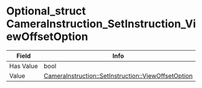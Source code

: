 # Optional_struct CameraInstruction_SetInstruction_ViewOffsetOption

<table><thead><tr><th>Field</th><th>Info</th></tr></thead><tbody>
<tr><td>Has Value</td><td>bool</td></tr>
<tr><td>Value</td><td><a href="../types/CameraInstruction_SetInstruction_ViewOffsetOption.md">CameraInstruction::SetInstruction::ViewOffsetOption</a></td></tr>
</tbody></table>